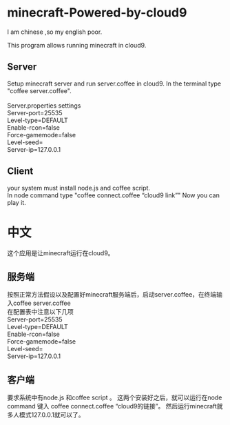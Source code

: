 minecraft-Powered-by-cloud9
=============================


I am chinese ,so my english poor.

This program allows running minecraft in cloud9.

Server
--------------------------------------------------
Setup minecraft server and run server.coffee in cloud9.
In the terminal type "coffee server.coffee".  
<br>Server.properties settings
<br>Server-port=25535
<br>Level-type=DEFAULT
<br>Enable-rcon=false
<br>Force-gamemode=false
<br>Level-seed=
<br>Server-ip=127.0.0.1

Client
-------------------------------------------------
your system must install node.js and coffee script.<br>
In node command type "coffee connect.coffee “cloud9 link”"
Now you can play it.



中文
=================================================
这个应用是让minecraft运行在cloud9。<br>


服务端
--------------------------------------------------
按照正常方法假设以及配置好minecraft服务端后，启动server.coffee，在终端输入coffee server.coffee
<br>在配置表中注意以下几项
<br>Server-port=25535
<br>Level-type=DEFAULT
<br>Enable-rcon=false
<br>Force-gamemode=false
<br>Level-seed=
<br>Server-ip=127.0.0.1



客户端
------------------------------------------------
要求系统中有node.js 和coffee script 。
这两个安装好之后，就可以运行在node command 键入 coffee connect.coffee “cloud9的链接”。
然后运行minecraft就多人模式127.0.0.1就可以了。
